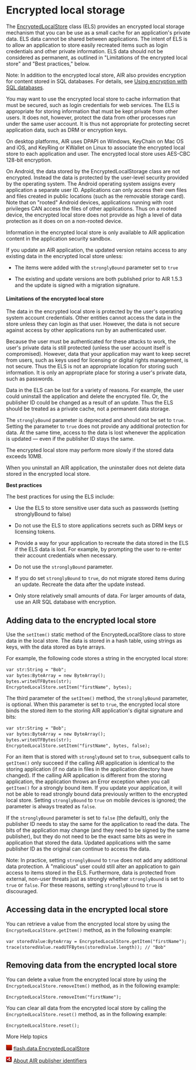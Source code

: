 # Encrypted local storage

The
[EncryptedLocalStore](https://help.adobe.com/en_US/FlashPlatform/reference/actionscript/3/flash/data/EncryptedLocalStore.html)
class (ELS) provides an encrypted local storage mechanism that you can be use as
a small cache for an application's private data. ELS data cannot be shared
between applications. The intent of ELS is to allow an application to store
easily recreated items such as login credentials and other private information.
ELS data should not be considered as permanent, as outlined in "Limitations of
the encrypted local store" and "Best practices," below.

Note: In addition to the encrypted local store, AIR also provides encryption for
content stored in SQL databases. For details, see
[Using encryption with SQL databases](../working-with-local-sql-databases-in-air/using-encryption-with-sql-databases.md).

You may want to use the encrypted local store to cache information that must be
secured, such as login credentials for web services. The ELS is appropriate for
storing information that must be kept private from other users. It does not,
however, protect the data from other processes run under the same user account.
It is thus not appropriate for protecting secret application data, such as DRM
or encryption keys.

On desktop platforms, AIR uses DPAPI on Windows, KeyChain on Mac OS and iOS, and
KeyRing or KWallet on Linux to associate the encrypted local store to each
application and user. The encrypted local store uses AES-CBC 128-bit encryption.

On Android, the data stored by the EncryptedLocalStorage class are not
encrypted. Instead the data is protected by the user-level security provided by
the operating system. The Android operating system assigns every application a
separate user ID. Applications can only access their own files and files created
in public locations (such as the removable storage card). Note that on "rooted"
Android devices, applications running with root privileges CAN access the files
of other applications. Thus on a rooted device, the encrypted local store does
not provide as high a level of data protection as it does on on a non-rooted
device.

Information in the encrypted local store is only available to AIR application
content in the application security sandbox.

If you update an AIR application, the updated version retains access to any
existing data in the encrypted local store unless:

- The items were added with the `stronglyBound` parameter set to `true`

- The existing and update versions are both published prior to AIR 1.5.3 and the
  update is signed with a migration signature.

#### Limitations of the encrypted local store

The data in the encrypted local store is protected by the user's operating
system account credentials. Other entities cannot access the data in the store
unless they can login as that user. However, the data is not secure against
access by other applications run by an authenticated user.

Because the user must be authenticated for these attacks to work, the user's
private data is still protected (unless the user account itself is compromised).
However, data that your application may want to keep secret from users, such as
keys used for licensing or digital rights management, is not secure. Thus the
ELS is not an appropriate location for storing such information. It is only an
appropriate place for storing a user's private data, such as passwords.

Data in the ELS can be lost for a variety of reasons. For example, the user
could uninstall the application and delete the encrypted file. Or, the publisher
ID could be changed as a result of an update. Thus the ELS should be treated as
a private cache, not a permanent data storage.

The `stronglyBound` parameter is deprecated and should not be set to `true`.
Setting the parameter to `true` does not provide any additional protection for
data. At the same time, access to the data is lost whenever the application is
updated — even if the publisher ID stays the same.

The encrypted local store may perform more slowly if the stored data exceeds
10MB.

When you uninstall an AIR application, the uninstaller does not delete data
stored in the encrypted local store.

**Best practices**

The best practices for using the ELS include:

- Use the ELS to store sensitive user data such as passwords (setting
  stronglyBound to false)

- Do not use the ELS to store applications secrets such as DRM keys or licensing
  tokens.

- Provide a way for your application to recreate the data stored in the ELS if
  the ELS data is lost. For example, by prompting the user to re-enter their
  account credentials when necessary.

- Do not use the `stronglyBound` parameter.

- If you do set `stronglyBound` to `true`, do not migrate stored items during an
  update. Recreate the data after the update instead.

- Only store relatively small amounts of data. For larger amounts of data, use
  an AIR SQL database with encryption.

## Adding data to the encrypted local store

Use the `setItem()` static method of the EncryptedLocalStore class to store data
in the local store. The data is stored in a hash table, using strings as keys,
with the data stored as byte arrays.

For example, the following code stores a string in the encrypted local store:

    var str:String = "Bob";
    var bytes:ByteArray = new ByteArray();
    bytes.writeUTFBytes(str);
    EncryptedLocalStore.setItem("firstName", bytes);

The third parameter of the `setItem()` method, the `stronglyBound` parameter, is
optional. When this parameter is set to `true`, the encrypted local store binds
the stored item to the storing AIR application's digital signature and bits:

    var str:String = "Bob";
    var bytes:ByteArray = new ByteArray();
    bytes.writeUTFBytes(str);
    EncryptedLocalStore.setItem("firstName", bytes, false);

For an item that is stored with `stronglyBound` set to `true`, subsequent calls
to `getItem()` only succeed if the calling AIR application is identical to the
storing application (if no data in files in the application directory have
changed). If the calling AIR application is different from the storing
application, the application throws an Error exception when you call `getItem()`
for a strongly bound item. If you update your application, it will not be able
to read strongly bound data previously written to the encrypted local store.
Setting `stronglyBound` to `true` on mobile devices is ignored; the parameter is
always treated as `false`.

If the `stronglyBound` parameter is set to `false` (the default), only the
publisher ID needs to stay the same for the application to read the data. The
bits of the application may change (and they need to be signed by the same
publisher), but they do not need to be the exact same bits as were in
application that stored the data. Updated applications with the same publisher
ID as the original can continue to access the data.

Note: In practice, setting `stronglyBound` to `true` does not add any additional
data protection. A "malicious" user could still alter an application to gain
access to items stored in the ELS. Furthermore, data is protected from external,
non-user threats just as strongly whether `stronglyBound` is set to `true` or
`false`. For these reasons, setting `stronglyBound` to `true` is discouraged.

## Accessing data in the encrypted local store

You can retrieve a value from the encrypted local store by using the
`EncryptedLocalStore.getItem()` method, as in the following example:

    var storedValue:ByteArray = EncryptedLocalStore.getItem("firstName");
    trace(storedValue.readUTFBytes(storedValue.length)); // "Bob"

## Removing data from the encrypted local store

You can delete a value from the encrypted local store by using the
`EncryptedLocalStore.removeItem()` method, as in the following example:

    EncryptedLocalStore.removeItem("firstName");

You can clear all data from the encrypted local store by calling the
`EncryptedLocalStore.reset()` method, as in the following example:

    EncryptedLocalStore.reset();

More Help topics

![](../../img/flashplatformLinkIndicator.png)
[flash.data.EncryptedLocalStore](https://help.adobe.com/en_US/FlashPlatform/reference/actionscript/3/flash/data/EncryptedLocalStore.html)

![](../../img/airLinkIndicator.png)
[About AIR publisher identifiers](https://web.archive.org/web/20220826032343/https://help.adobe.com/en_US/air/build/WS5b3ccc516d4fbf351e63e3d118666ade46-7ff0.html#WS5b3ccc516d4fbf351e63e3d118666ade46-7cca)
